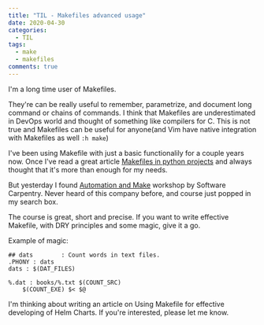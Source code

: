 ```yaml
---
title: "TIL - Makefiles advanced usage"
date: 2020-04-30
categories:
  - TIL
tags:
  - make
  - makefiles
comments: true
---
```


I'm a long time user of Makefiles.

They're can be really useful to remember, parametrize, and document long
command or chains of commands. I think that Makefiles are underestimated in DevOps
world and thought of something like compilers for C. This is not true and Makefiles
can be useful for anyone(and Vim have native integration with Makefiles as well `:h make`)

I've been using Makefile with just a basic functionalily for a couple years now.
Once I've read a great article [Makefiles in python projects](https://krzysztofzuraw.com/blog/2016/makefiles-in-python-projects.html)
and always thought that it's more than enough for my needs.

But yesterday I found [Automation and Make](https://swcarpentry.github.io/make-novice/)
workshop by Software Carpentry. Never heard of this company before, and course just
popped in my search box.

The course is great, short and precise. If you want to write effective
Makefile, with DRY principles and some magic, give it a go.

Example of magic:
```
## dats        : Count words in text files.
.PHONY : dats
dats : $(DAT_FILES)

%.dat : books/%.txt $(COUNT_SRC)
    $(COUNT_EXE) $< $@
```

I'm thinking about writing an article on Using Makefile for effective developing
of Helm Charts. If you're interested, please let me know.

